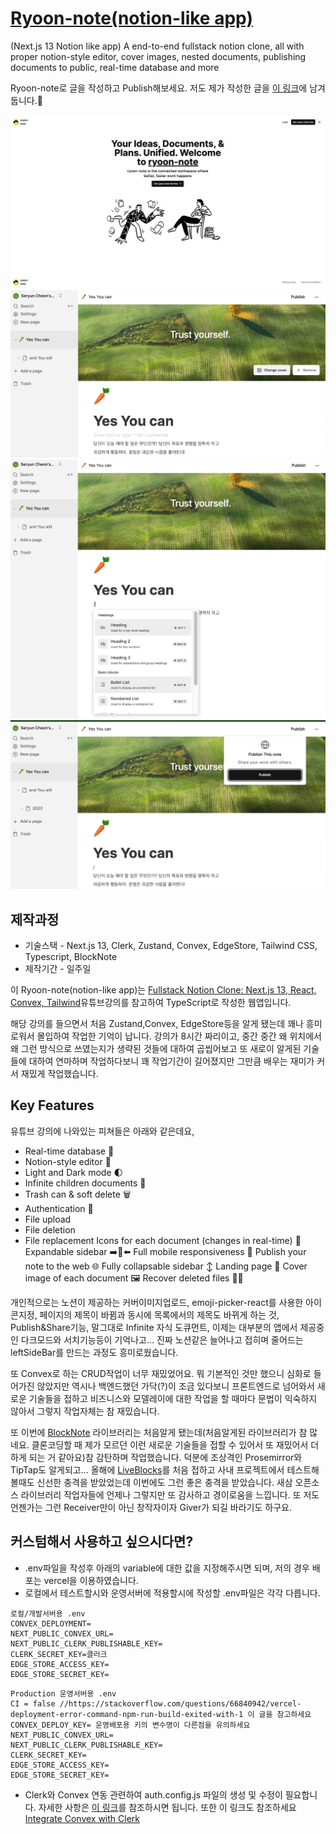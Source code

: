 # [Ryoon-note(notion-like app)](https://ryoon-with-nomnom-googlemap.vercel.app/)
(Next.js 13 Notion like app)
A end-to-end fullstack notion clone, all with proper notion-style editor, cover images, nested documents, publishing documents to public, real-time database and more

Ryoon-note로 글을 작성하고 Publish해보세요.
저도 제가 작성한 글을 <a href="https://www.google.com/" target="_blank">이 링크</a>에 남겨둡니다.📝

![main](/public/main_screenshot.png)
![screenshot1](/public/note2_screenshot.png)
![screenshot2](/public/note1_screenshot.png)
![screenshot3](/public/note3_screenshot.png)



## 제작과정

- 기술스택 - Next.js 13, Clerk, Zustand, Convex, EdgeStore, Tailwind CSS, Typescript, BlockNote
- 제작기간 - 일주일

이 Ryoon-note(notion-like app)는 [Fullstack Notion Clone: Next.js 13, React, Convex, Tailwind](https://youtu.be/0OaDyjB9Ib8)유튜브강의를 참고하여 TypeScript로 작성한 웹앱입니다.

해당 강의를 들으면서 처음 Zustand,Convex, EdgeStore등을 알게 됐는데 꽤나 흥미로워서 몰입하여 작업한 기억이 납니다.
강의가 8시간 짜리이고, 중간 중간 왜 위치에서 왜 그런 방식으로 쓰였는지가 생략된 것들에 대하여 곱씹어보고 또 새로이 알게된 기술들에 대하여 연마하며 작업하다보니 꽤 작업기간이 길어졌지만 그만큼 배우는 재미가 커서 재밌게 작업했습니다.

## Key Features
유튜브 강의에 나와있는 피쳐들은 아래와 같은데요,
- Real-time database  🔗 
- Notion-style editor 📝 
- Light and Dark mode 🌓
- Infinite children documents 🌲
- Trash can & soft delete 🗑️
- Authentication 🔐 
- File upload
- File deletion
- File replacement
Icons for each document (changes in real-time) 🌠
Expandable sidebar ➡️🔀⬅️
Full mobile responsiveness 📱
Publish your note to the web 🌐
Fully collapsable sidebar ↕️
Landing page 🛬
Cover image of each document 🖼️
Recover deleted files 🔄📄

개인적으로는 노션이 제공하는 커버이미지업로드, emoji-picker-react를 사용한 아이콘지정, 페이지의 제목이 바뀜과 동시에 목록에서의 제목도 바뀌게 하는 것, Publish&Share기능, 말그대로 Infinite 자식 도큐먼트, 이제는 대부분의 앱에서 제공중인 다크모드와 서치기능등이 기억나고... 진짜 노션같은 늘어나고 접히며 줄어드는 leftSideBar를 만드는 과정도 흥미로웠습니다. 

또 Convex로 하는 CRUD작업이 너무 재밌었어요. 뭐 기본적인 것만 했으니 심화로 들어가진 않았지만 역시나 백엔드했던 가닥(?)이 조금 있다보니 프론트엔드로 넘어와서 새로운 기술들을 접하고 비즈니스와 모델레이에 대한 작업을 할 때마다 문법이 익숙하지 않아서 그렇지 작업자체는 참 재밌습니다.

 또 이번에 [BlockNote](https://www.blocknotejs.org/) 라이브러리는 처음알게 됐는데(처음알게된 라이브러리가 참 많네요. 클론코딩할 때 제가 모르던 이런 새로운 기술들을 접할 수 있어서 또 재밌어서 더 하게 되는 거 같아요)참 감탄하며 작업했습니다. 덕분에 조상격인 Prosemirror와 TipTap도 알게되고... 올해에 [LiveBlocks](https://liveblocks.io/)를 처음 접하고 사내 프로젝트에서 테스트해 볼때도 신선한 충격을 받았었는데 이번에도 그런 좋은 충격을 받았습니다. 새삼 오픈소스 라이브러리 작업자들에 언제나 그렇지만 또 감사하고 경이로움을 느낍니다. 또 저도언젠가는 그런 Receiver만이 아닌 창작자이자 Giver가 되길 바라기도 하구요.  

## 커스텀해서 사용하고 싶으시다면?
- .env파일을 작성후 아래의 variable에 대한 값을 지정해주시면 되며, 저의 경우 배포는 vercel을 이용하였습니다.
- 로컬에서 테스트할시와 운영서버에 적용할시에 작성할 .env파일은 각각 다릅니다.
```
로컬/개발서버용 .env
CONVEX_DEPLOYMENT=
NEXT_PUBLIC_CONVEX_URL=
NEXT_PUBLIC_CLERK_PUBLISHABLE_KEY=
CLERK_SECRET_KEY=클러크
EDGE_STORE_ACCESS_KEY=
EDGE_STORE_SECRET_KEY=
```
```
Production 운영서버용 .env
CI = false //https://stackoverflow.com/questions/66840942/vercel-deployment-error-command-npm-run-build-exited-with-1 이 글을 참고하세요
CONVEX_DEPLOY_KEY= 운영배포용 키의 변수명이 다른점을 유의하세요
NEXT_PUBLIC_CONVEX_URL=
NEXT_PUBLIC_CLERK_PUBLISHABLE_KEY=
CLERK_SECRET_KEY=
EDGE_STORE_ACCESS_KEY=
EDGE_STORE_SECRET_KEY=
```
- Clerk와 Convex 연동 관련하여 auth.config.js 파일의 생성 및 수정이 필요합니다. 자세한 사항은 [이 링크](https://docs.convex.dev/auth/clerk)를 참조하시면 됩니다. 또한 이 링크도 참조하세요 [Integrate Convex with Clerk
](https://clerk.com/docs/integrations/databases/convex)
